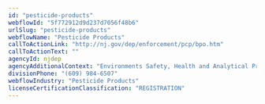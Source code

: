 ```yaml
---
id: "pesticide-products"
webflowId: "5f772912d9d237d7056f48b6"
urlSlug: "pesticide-products"
webflowName: "Pesticide Products"
callToActionLink: "http://nj.gov/dep/enforcement/pcp/bpo.htm"
callToActionText: ""
agencyId: njdep
agencyAdditionalContext: "Environments Safety, Health and Analytical Programs, Bureau of Pesticide Operations"
divisionPhone: "(609) 984-6507"
webflowIndustry: "Pesticide Products"
licenseCertificationClassification: "REGISTRATION"
---
```

